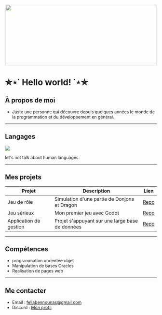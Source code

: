 <p align="center">
  <img src="https://i.pinimg.com/originals/16/c5/e1/16c5e10d2e38ac72766ab7135cfdc1af.gif" width="500" height="200" />
  

</p>

# ✮⋆˙ Hello world! ˙⋆✮

## À propos de moi
- Juste une personne qui découvre depuis quelques années le monde de la programmation et du développement en général.
  
---

## Langages  
<p align="left">
<img src="https://skillicons.dev/icons?i=c,dotnet,java,python,html,css,js,mysql,sqlite,php,godot" />
</p>


  let's not talk about human languages.

---

## Mes projets

| Projet | Description | Lien |
|--------|-------------|------|
| Jeu de rôle | Simulation d'une partie de Donjons et Dragon | [Repo](https://github.com/apt-install-fella/Donjon-Et-Dragon) |
| Jeu sérieux | Mon premier jeu avec Godot | [Repo](https://github.com/TON_PSEUDO/Jeu2D) |
| Application de gestion | Projet s'appuyant sur une large base de données | [Repo](https://github.com/TON_PSEUDO/DataViz) |


---
## Compétences
- programmation onrientée objet
- Manipulation de bases Oracles
- Realisation de pages web
---

## Me contacter
- Email : fellabennounas@gmail.com  
- Discord : [Mon profil](https://discord.com/channels/@me/919215038621974568)

